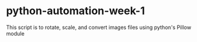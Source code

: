 # python-automation-week-1
This script is to rotate, scale, and convert images files using python's Pillow module
